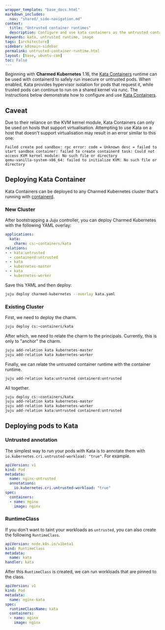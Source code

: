 ```yaml
---
wrapper_template: "base_docs.html"
markdown_includes:
  nav: "shared/_side-navigation.md"
context:
  title: "Untrusted container runtimes"
  description: Configure and use kata containers as the untrusted container runtime
keywords: kata, untrusted runtime, image
tags: [architecture]
sidebar: k8smain-sidebar
permalink: untrusted-container-runtime.html
layout: [base, ubuntu-com]
toc: False
---
```


Beginning with **Charmed Kubernetes** 1.16, the
[Kata Containers](https://katacontainers.io) runtime can be used with
containerd to safely run insecure or untrusted pods. When enabled, Kata
provides hypervisor isolation for pods that request it, while trusted pods can
continue to run on a shared kernel via runc. The instructions below
demonstrate how to configure and use
[Kata Containers](https://katacontainers.io).

## Caveat

Due to their reliance on the KVM kernel module, Kata Containers can only be used on hosts that support virtualisation. Attempting to use Kata on a host that doesn't support virtualisation may result in an error similar to this one:

```
Failed create pod sandbox: rpc error: code = Unknown desc = failed to start sandbox container: failed to create containerd task: Could not access KVM kernel module: No such file or directory
qemu-vanilla-system-x86_64: failed to initialize KVM: No such file or directory
```

## Deploying Kata Container

Kata Containers can be deployed to any Charmed Kubernetes cluster that's
running with [containerd](container-runtime).

### New Cluster

After bootstrapping a Juju controller, you can deploy Charmed Kubernetes with
the following YAML overlay:

```yaml
applications:
  kata:
    charm: cs:~containers/kata
relations:
- - kata:untrusted
  - containerd:untrusted
- - kata
  - kubernetes-master
- - kata
  - kubernetes-worker

```

Save this YAML and then deploy:

```bash
juju deploy charmed-kubernetes --overlay kata.yaml
```

### Existing Cluster

First, we need to deploy the charm.

```bash
juju deploy cs:~containers/kata
```

After which, we need to relate the charm to the principals.  Currently, this
is only to "anchor" the charm.

```bash
juju add-relation kata kubernetes-master
juju add-relation kata kubernetes-worker
```

Finally, we can relate the untrusted container runtime with the container
runtime.

```bash
juju add-relation kata:untrusted containerd:untrusted
```

All together.

```bash
juju deploy cs:~containers/kata
juju add-relation kata kubernetes-master
juju add-relation kata kubernetes-worker
juju add-relation kata:untrusted containerd:untrusted
```

## Deploying pods to Kata

### Untrusted annotation

The simplest way to run your pods with Kata is to annotate them with
`io.kubernetes.cri.untrusted-workload: "true"`.  For example.

```yaml
apiVersion: v1
kind: Pod
metadata:
  name: nginx-untrusted
  annotations:
    io.kubernetes.cri.untrusted-workload: "true"
spec:
  containers:
  - name: nginx
    image: nginx
```

### RuntimeClass

If you don't want to taint your workloads as `untrusted`, you can also create
the following `RuntimeClass`.

```yaml
apiVersion: node.k8s.io/v1beta1
kind: RuntimeClass
metadata:
  name: kata
handler: kata
```

After this `RuntimeClass` is created, we can run workloads that are pinned to
the class.

```yaml
apiVersion: v1
kind: Pod
metadata:
  name: nginx-kata
spec:
  runtimeClassName: kata
  containers:
  - name: nginx
    image: nginx
```
